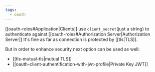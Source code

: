 ```yaml
---
tags:
  - oauth
---
```


[[oauth-roles#Application|Clients]] use `client_secret`(just a string) to authenticate against [[oauth-roles#Authorization Server|Authorization Server]] 
It's fine as far as connection is protected by [[tls|TLS]]. 

But in order to enhance security next option can be used as well:
- [[tls-mutual-tls|mutual TLS]]
-  [[oauth-client-authentification-with-jwt-profile|Private Key JWT]]